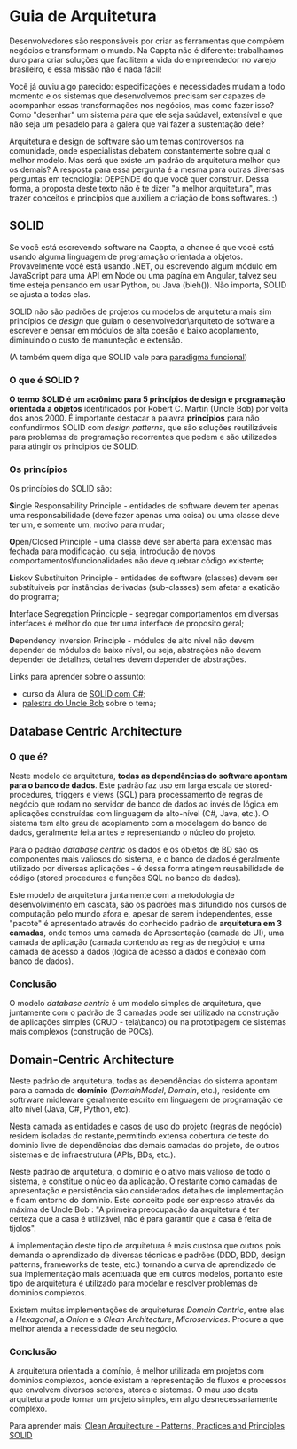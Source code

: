 # Guia de Arquitetura

Desenvolvedores são responsáveis por criar as ferramentas que compõem negócios e transformam o mundo. Na Cappta não é diferente: trabalhamos duro para criar soluções que facilitem a vida do empreendedor no varejo brasileiro, e essa missão não é nada fácil! 

Você já ouviu algo parecido: especificações e necessidades mudam a todo momento e os sistemas que desenvolvemos precisam ser capazes de acompanhar essas transformações nos negócios, mas como fazer isso? Como "desenhar" um sistema para que ele seja saúdavel, extensível e que não seja um pesadelo para a galera que vai fazer a sustentação dele?

Arquitetura e design de software são um temas controversos na comunidade, onde especialistas debatem constantemente sobre qual o melhor modelo. Mas será que existe um padrão de arquitetura melhor que os demais? A resposta para essa pergunta é a mesma para outras diversas perguntas em tecnologia: DEPENDE do que você quer construir. Dessa forma, a proposta deste texto não é te dizer "a melhor arquitetura", mas trazer conceitos e princípios que auxiliem a criação de bons softwares. :)

## SOLID

Se você está escrevendo software na Cappta, a chance é que você está usando alguma linguagem de programação orientada a objetos. Provavelmente você está usando .NET, ou escrevendo algum módulo em JavaScript para uma API em Node ou uma pagína em Angular, talvez seu time esteja pensando em usar Python, ou Java (bleh()). Não importa, SOLID se ajusta a todas elas.

SOLID não são padrões de projetos ou modelos de arquitetura mais sim princípios de *design* que guiam o desenvolvedor\arquiteto de software a escrever e pensar em módulos de alta coesão e baixo acoplamento, diminuindo o custo de manunteção e extensão.

(A também quem diga que SOLID vale para [paradigma funcional](http://blog.ploeh.dk/2014/03/10/solid-the-next-step-is-functional/))

### O que é SOLID ?

**O termo SOLID é um acrônimo para 5 princípios de design e programação orientada a objetos** identificados por Robert C. Martin (Uncle Bob) por volta dos anos 2000. É importante destacar a palavra **princípios** para não confundirmos SOLID com *design patterns*, que são soluções reutilizáveis para problemas de programação recorrentes que podem e são utilizados para atingir os principios de SOLID.

### Os princípios
Os princípios do SOLID são:

**S**ingle Responsability Principle
    - entidades de software devem ter apenas uma responsabilidade (deve fazer apenas uma coisa) ou uma classe deve ter um, e somente um, motivo para mudar;

**O**pen/Closed Principle
    - uma classe deve ser aberta para extensão mas fechada para modificação, ou seja, introdução de novos comportamentos\funcionalidades não deve quebrar código existente;

**L**iskov Substituiton Principle
    - entidades de software (classes) devem ser substítuiveis por instâncias derivadas (sub-classes) sem afetar a exatidão do programa;

**I**nterface Segregation Princicple
    - segregar comportamentos em diversas interfaces é melhor do que ter uma interface de proposito geral;

**D**ependency Inversion Principle
    - módulos de alto nível não devem depender de módulos de baixo nível, ou seja, abstrações não devem depender de detalhes, detalhes devem depender de abstrações.

Links para aprender sobre o assunto:

- curso da Alura de [SOLID com C#](https://cursos.alura.com.br/course/orientacao-a-objetos-avancada-e-principios-solid-csharp);
- [palestra do Uncle Bob](https://www.youtube.com/watch?v=t86v3N4OshQ) sobre o tema;

## Database Centric Architecture

### O que é?
Neste modelo de arquitetura, **todas as dependências do software apontam para o banco de dados**. Este padrão faz uso em larga escala de stored-procedures, triggers e views (SQL) para processamento de regras de negócio que rodam no servidor de banco de dados ao invés de lógica em aplicações construídas com linguagem de alto-nível (C#, Java, etc.). O sistema tem alto grau de acoplamento com a modelagem do banco de dados, geralmente feita antes e representando o núcleo do projeto.

Para o padrão *database centric* os dados e os objetos de BD são os componentes mais valiosos do sistema, e o banco de dados é geralmente utilizado por diversas aplicações - é dessa forma atingem reusabilidade de código (stored procedures e funções SQL no banco de dados).

Este modelo de arquitetura juntamente com a metodologia de desenvolvimento em cascata, são os padrões mais difundido nos cursos de computação pelo mundo afora e, apesar de serem independentes, esse "pacote" é apresentado através do conhecido padrão de **arquitetura em 3 camadas**, onde temos uma camada de Apresentação (camada de UI), uma camada de aplicação (camada contendo as regras de negócio) e uma camada de acesso a dados (lógica de acesso a dados e conexão com banco de dados).

### Conclusão

O modelo *database centric* é um modelo simples de arquitetura, que juntamente com o padrão de 3 camadas pode ser utilizado na construção de aplicações simples (CRUD - tela\banco) ou na prototipagem de sistemas mais complexos (construção de POCs).

## Domain-Centric Architecture

Neste padrão de arquitetura, todas as dependências do sistema apontam para a camada de **domínio** (*DomainModel*, *Domain*, etc.), residente em softrware midleware geralmente escrito em linguagem de programação de alto nível (Java, C#, Python, etc). 

Nesta camada as entidades e casos de uso do projeto (regras de negócio) residem isoladas do restante,permitindo extensa cobertura de teste do domínio livre de dependências das demais camadas do projeto, de outros sistemas e de infraestrutura (APIs, BDs, etc.).

Neste padrão de arquitetura, o domínio é o ativo mais valioso de todo o sistema, e constitue o núcleo da aplicação. O restante como camadas de apresentação e persistência são considerados detalhes de implementação e ficam entorno do domínio. Este conceito pode ser expresso através da máxima de Uncle Bob : "A primeira preocupação da arquitetura é ter certeza que a casa é utilizável, não é para garantir que a casa é feita de tijolos".

A implementação deste tipo de arquitetura é mais custosa que outros pois demanda o aprendizado de diversas técnicas e padrões (DDD, BDD, design patterns, frameworks de teste, etc.) tornando a curva de aprendizado de sua implementação mais acentuada que em outros modelos, portanto este tipo de arquitetura é utilizado para modelar e resolver problemas de domínios complexos.

Existem muitas implementações de arquiteturas *Domain Centric*, entre elas a _Hexagonal_, a _Onion_ e a _Clean Architecture_, _Microservices_. Procure a que melhor atenda a necessidade de seu negócio.

### Conclusão

A arquitetura orientada a domínio, é melhor utilizada em projetos com domínios complexos, aonde existam a representação de fluxos e processos que envolvem diversos setores, atores e sistemas. O mau uso desta arquitetura pode tornar um projeto simples, em algo desnecessariamente complexo.

Para aprender mais: 
[Clean Arquitecture - Patterns, Practices and Principles](https://www.pluralsight.com/courses/clean-architecture-patterns-practices-principles)
[SOLID](https://en.wikipedia.org/wiki/SOLID)